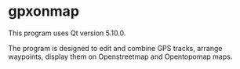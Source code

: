 # gpxonmap

This program uses Qt version 5.10.0.

The program is designed to edit and combine GPS tracks, arrange waypoints, display them on Openstreetmap and Opentopomap maps.
